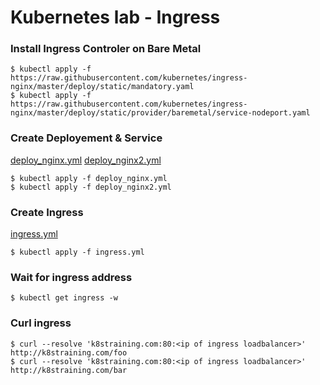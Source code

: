 # Kubernetes lab - Ingress

### Install Ingress Controler on Bare Metal
```
$ kubectl apply -f https://raw.githubusercontent.com/kubernetes/ingress-nginx/master/deploy/static/mandatory.yaml
$ kubectl apply -f https://raw.githubusercontent.com/kubernetes/ingress-nginx/master/deploy/static/provider/baremetal/service-nodeport.yaml
```

### Create Deployement & Service
[deploy_nginx.yml](deploy_nginx.yml)
[deploy_nginx2.yml](deploy_nginx2.yml)

```
$ kubectl apply -f deploy_nginx.yml
$ kubectl apply -f deploy_nginx2.yml
```

### Create Ingress
[ingress.yml](ingress.yml)

```
$ kubectl apply -f ingress.yml
```

### Wait for ingress address
```
$ kubectl get ingress -w
```

### Curl ingress
```
$ curl --resolve 'k8straining.com:80:<ip of ingress loadbalancer>'  http://k8straining.com/foo
$ curl --resolve 'k8straining.com:80:<ip of ingress loadbalancer>'  http://k8straining.com/bar
```
